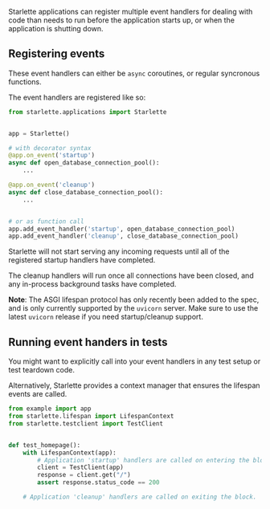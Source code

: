 
Starlette applications can register multiple event handlers for dealing with
code than needs to run before the application starts up, or when the application
is shutting down.

## Registering events

These event handlers can either be `async` coroutines, or regular syncronous
functions.

The event handlers are registered like so:

```python
from starlette.applications import Starlette


app = Starlette()

# with decorator syntax
@app.on_event('startup')
async def open_database_connection_pool():
    ...

@app.on_event('cleanup')
async def close_database_connection_pool():
    ...


# or as function call
app.add_event_handler('startup', open_database_connection_pool)
app.add_event_handler('cleanup', close_database_connection_pool)

```

Starlette will not start serving any incoming requests until all of the
registered startup handlers have completed.

The cleanup handlers will run once all connections have been closed, and
any in-process background tasks have completed.

**Note**: The ASGI lifespan protocol has only recently been added to the spec,
and is only currently supported by the `uvicorn` server. Make sure to use the
latest `uvicorn` release if you need startup/cleanup support.

## Running event handers in tests

You might want to explicitly call into your event handlers in any test setup
or test teardown code.

Alternatively, Starlette provides a context manager that ensures the
lifespan events are called.

```python
from example import app
from starlette.lifespan import LifespanContext
from starlette.testclient import TestClient


def test_homepage():
    with LifespanContext(app):
        # Application 'startup' handlers are called on entering the block.
        client = TestClient(app)
        response = client.get("/")
        assert response.status_code == 200

    # Application 'cleanup' handlers are called on exiting the block.
```
